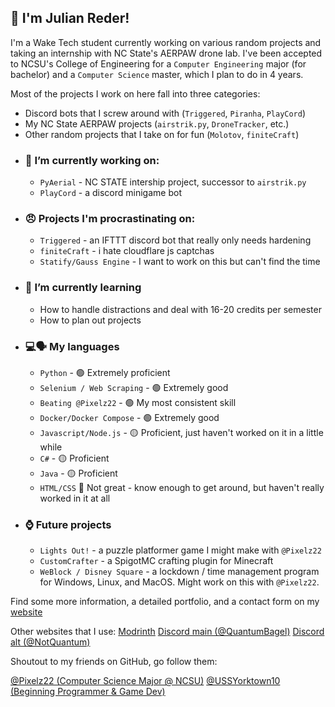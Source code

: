 ## 👋 I'm Julian Reder!


I'm a Wake Tech student currently working on various random projects and taking an internship with NC State's AERPAW drone lab. I've been accepted to NCSU's College of Engineering for a `Computer Engineering` major (for bachelor) and a `Computer Science` master, which I plan to do in 4 years.



Most of the projects I work on here fall into three categories:

* Discord bots that I screw around with (`Triggered`, `Piranha`, `PlayCord`) 
* My NC State AERPAW projects (`airstrik.py`, `DroneTracker`, etc.)
* Other random projects that I take on for fun (`Molotov`, `finiteCraft`)

  
- ### 🔭 I’m currently working on:
  - `PyAerial` - NC STATE intership project, successor to `airstrik.py`
  - `PlayCord` - a discord minigame bot
- ### 😠 Projects I'm procrastinating on:
  - `Triggered` - an IFTTT discord bot that really only needs hardening
  - `finiteCraft` - i hate cloudflare js captchas
  - `Statify/Gauss Engine` - I want to work on this but can't find the time
- ###  🌱 I’m currently learning
  - How to handle distractions and deal with 16-20 credits per semester
  - How to plan out projects
- ### 💻🗣️ My languages
   - `Python` - 🟢 Extremely proficient
   - `Selenium / Web Scraping` - 🟢 Extremely good
   - `Beating @Pixelz22` - 🟢 My most consistent skill
   - `Docker/Docker Compose` - 🟢 Extremely good
   - `Javascript/Node.js` - 🟡 Proficient, just haven't worked on it in a little while
   - `C#` - 🟡 Proficient
   - `Java` - 🟡 Proficient
   - `HTML/CSS` 🔴 Not great - know enough to get around, but haven't really worked in it at all
 - ### ⌚ Future projects
   - `Lights Out!` - a puzzle platformer game I might make with `@Pixelz22`
   - `CustomCrafter` - a SpigotMC crafting plugin for Minecraft
   - `WeBlock / Disney Square` - a lockdown / time management program for Windows, Linux, and MacOS. Might work on this with `@Pixelz22`.
  

Find some more information, a detailed portfolio, and a contact form on my [website](https://quantumbagel.github.io)

Other websites that I use:
[Modrinth](https://modrinth.com/user/quantumbagel) 
[Discord main (@QuantumBagel)](https://discordapp.com/users/897146430664355850)
[Discord alt (@NotQuantum)](https://discordapp.com/users/1085939954758205561)


Shoutout to my friends on GitHub, go follow them:

[@Pixelz22 (Computer Science Major @ NCSU)](https://github.com/Pixelz22) 
[@USSYorktown10 (Beginning Programmer & Game Dev)](https://github.com/USSYorktown10) 


